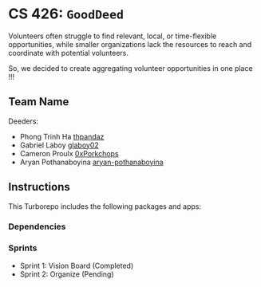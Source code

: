 # CS 426: `GoodDeed`

Volunteers often struggle to find relevant, local, or time-flexible opportunities, while smaller organizations lack the resources to reach and coordinate with potential volunteers.

So, we decided to create aggregating volunteer opportunities in one place !!!


## Team Name

Deeders:

- Phong Trinh Ha [thpandaz](https://github.com/thpandaz)
- Gabriel Laboy [glaboy02](https://github.com/glaboy02)
- Cameron Proulx [0xPorkchops](https://github.com/0xPorkchops)
- Aryan Pothanaboyina [aryan-pothanaboyina](https://github.com/aryan-pothanaboyina)

## Instructions

This Turborepo includes the following packages and apps:

### Dependencies

### Sprints

- Sprint 1: Vision Board (Completed)
- Sprint 2: Organize (Pending)
